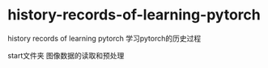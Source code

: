 # history-records-of-learning-pytorch
history records of learning pytorch
学习pytorch的历史过程

start文件夹  图像数据的读取和预处理
